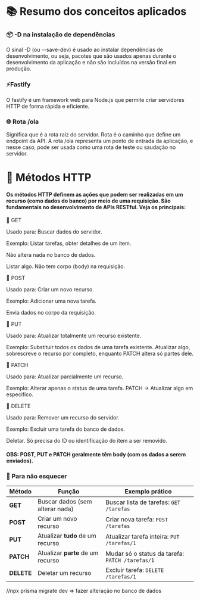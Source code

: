 # 📚 Resumo dos conceitos aplicados

### 📦 -D na instalação de dependências
 O sinal -D (ou --save-dev) é usado ao instalar dependências de desenvolvimento, ou seja, pacotes que são usados apenas durante o desenvolvimento da aplicação e não são incluídos na versão final em produção.

### ⚡Fastify

 O fastify é um framework web para Node.js que permite criar servidores HTTP de forma rápida e eficiente.

 ### 🌐 Rota /ola

 Significa que é a rota raiz do servidor. Rota é o caminho que define um endpoint da API. A rota /ola representa um ponto de entrada da aplicação, e nesse caso, pode ser usada como uma rota de teste ou saudação no servidor.



# 📡 Métodos HTTP

#### Os métodos HTTP definem as ações que podem ser realizadas em um recurso (como dados do banco) por meio de uma requisição. São fundamentais no desenvolvimento de APIs RESTful. Veja os principais:


 🔹 GET

 Usado para: Buscar dados do servidor.

 Exemplo: Listar tarefas, obter detalhes de um item.

 Não altera nada no banco de dados.

 Listar algo. Não tem corpo (body) na requisição.
 

 🔹 POST

 Usado para: Criar um novo recurso.

 Exemplo: Adicionar uma nova tarefa.

 Envia dados no corpo da requisição.

 🔹 PUT

 Usado para: Atualizar totalmente um recurso existente.

 Exemplo: Substituir todos os dados de uma tarefa existente.
 Atualizar  algo, sobrescreve o recurso por completo, enquanto PATCH altera só partes dele.

 🔹 PATCH

 Usado para: Atualizar parcialmente um recurso.

 Exemplo: Alterar apenas o status de uma tarefa.
 PATCH -> Atualizar algo em especifíco.

 🔹 DELETE

 Usado para: Remover um recurso do servidor.

 Exemplo: Excluir uma tarefa do banco de dados.

 Deletar. Só precisa do ID ou identificação do item a ser removido.

#### OBS: POST, PUT e PATCH geralmente têm body (com os dados a serem enviados).

### 🧠 Para não esquecer


| Método     | Função                            | Exemplo prático                                 |
| ---------- | --------------------------------- | ----------------------------------------------- |
| **GET**    | Buscar dados (sem alterar nada)   | Buscar lista de tarefas: `GET /tarefas`         |
| **POST**   | Criar um novo recurso             | Criar nova tarefa: `POST /tarefas`              |
| **PUT**    | Atualizar **tudo** de um recurso  | Atualizar tarefa inteira: `PUT /tarefas/1`      |
| **PATCH**  | Atualizar **parte** de um recurso | Mudar só o status da tarefa: `PATCH /tarefas/1` |
| **DELETE** | Deletar um recurso                | Excluir tarefa: `DELETE /tarefas/1`             |


//npx prisma migrate dev => fazer alteração no banco de dados